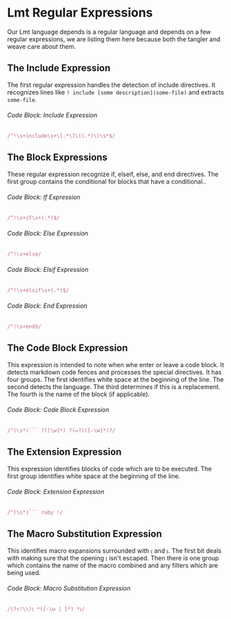 # Lmt Regular Expressions

Our Lmt language depends is a regular language and depends on a few regular expressions, we are listing them here because both the tangler and weave care about them.

## The Include Expression

The first regular expression handles the detection of include directives.  It recognizes lines like `! include [some description](some-file)`  and extracts `some-file`.

###### Code Block: Include Expression

``` ruby
/^!\s+include\s+\[.*\]\((.*)\)\s*$/
```

## The Block Expressions

These regular expression recognize if, elseif, else, and end directives.  The first group contains the conditional for blocks that have a conditional..

###### Code Block: If Expression

``` ruby
/^!\s+if\s+(.*)$/
```

###### Code Block: Else Expression

``` ruby
/^!\s+else/
```

###### Code Block: Elsif Expression

``` ruby
/^!\s+elsif\s+(.*)$/
```

###### Code Block: End Expression

``` ruby
/^!\s+end$/
```

## The Code Block Expression

This expression is intended to note when whe enter or leave a code block.  It detects markdown code fences and processes the special directives.  It has four groups.  The first identifies white space at the beginning of the line.  The second detects the language.  The third determines if this is a replacement.  The fourth is the name of the block (if applicable).

###### Code Block: Code Block Expression

``` ruby
/^(\s*)``` ?([\w]*) ?(=?)([-\w]*)?/
```

## The Extension Expression

This expression identifies blocks of code which are to be executed.  The first group identifies white space at the beginning of the line.

###### Code Block: Extension Expression

``` ruby
/^(\s*)``` ruby !/
```

## The Macro Substitution Expression

This identifies macro expansions surrounded with `⦅` and `⦆`.  The first bit deals with making sure that the opening `⦅` isn't escaped.  Then there is one group which contains the name of the macro combined and any filters which are being used.

###### Code Block: Macro Substitution Expression

``` ruby
/(?<!\\)⦅ *([-\w | ]*) *⦆/
```
